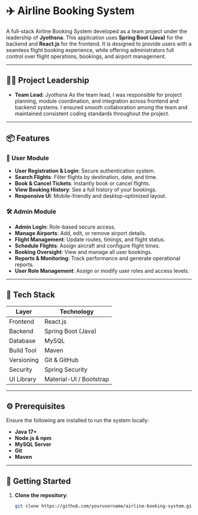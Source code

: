 # ✈️ Airline Booking System

A full-stack Airline Booking System developed as a team project under the leadership of **Jyothsna**. This application uses **Spring Boot (Java)** for the backend and **React.js** for the frontend. It is designed to provide users with a seamless flight booking experience, while offering administrators full control over flight operations, bookings, and airport management.

---

## 👩‍💻 Project Leadership

- **Team Lead**: Jyothsna
  As the team lead, I was responsible for project planning, module coordination, and integration across frontend and backend systems. I ensured smooth collaboration among the team and maintained consistent coding standards throughout the project.

---

## 📦 Features

### 👤 User Module
- **User Registration & Login**: Secure authentication system.
- **Search Flights**: Filter flights by destination, date, and time.
- **Book & Cancel Tickets**: Instantly book or cancel flights.
- **View Booking History**: See a full history of your bookings.
- **Responsive UI**: Mobile-friendly and desktop-optimized layout.

### 🛠️ Admin Module
- **Admin Login**: Role-based secure access.
- **Manage Airports**: Add, edit, or remove airport details.
- **Flight Management**: Update routes, timings, and flight status.
- **Schedule Flights**: Assign aircraft and configure flight times.
- **Booking Oversight**: View and manage all user bookings.
- **Reports & Monitoring**: Track performance and generate operational reports.
- **User Role Management**: Assign or modify user roles and access levels.

---

## 🧰 Tech Stack

| Layer       | Technology               |
|-------------|--------------------------|
| Frontend    | React.js                 |
| Backend     | Spring Boot (Java)       |
| Database    | MySQL                    |
| Build Tool  | Maven                    |
| Versioning  | Git & GitHub             |
| Security    | Spring Security          |
| UI Library  | Material-UI / Bootstrap  |

---

## ⚙️ Prerequisites

Ensure the following are installed to run the system locally:

- **Java 17+**
- **Node.js & npm**
- **MySQL Server**
- **Git**
- **Maven**

---

## 🚀 Getting Started

1. **Clone the repository**:
   ```bash
   git clone https://github.com/yourusername/airline-booking-system.git
